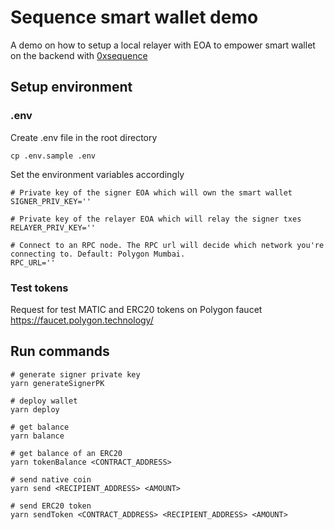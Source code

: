 # Sequence smart wallet demo
A demo on how to setup a local relayer with EOA to empower smart wallet on the backend with [0xsequence](github.com/0xsequence/sequence.js)

## Setup environment
### .env
Create .env file in the root directory
```
cp .env.sample .env
```

Set the environment variables accordingly
```
# Private key of the signer EOA which will own the smart wallet
SIGNER_PRIV_KEY=''

# Private key of the relayer EOA which will relay the signer txes
RELAYER_PRIV_KEY=''

# Connect to an RPC node. The RPC url will decide which network you're connecting to. Default: Polygon Mumbai.
RPC_URL=''
```

### Test tokens
Request for test MATIC and ERC20 tokens on Polygon faucet https://faucet.polygon.technology/

## Run commands
```
# generate signer private key
yarn generateSignerPK

# deploy wallet
yarn deploy

# get balance 
yarn balance

# get balance of an ERC20
yarn tokenBalance <CONTRACT_ADDRESS>

# send native coin
yarn send <RECIPIENT_ADDRESS> <AMOUNT>

# send ERC20 token
yarn sendToken <CONTRACT_ADDRESS> <RECIPIENT_ADDRESS> <AMOUNT>
```

